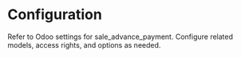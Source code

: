 # Configuration

Refer to Odoo settings for sale_advance_payment. Configure related models, access rights, and options as needed.
